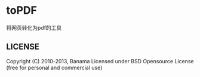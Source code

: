 toPDF
=====

将网页转化为pdf的工具


LICENSE
-------

Copyright (C) 2010-2013, Banama
Licensed under BSD Opensource License (free for personal and commercial use)
